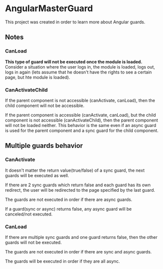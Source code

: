 # AngularMasterGuard

This project was created in order to learn more about Angular guards.

## Notes

### CanLoad

**This type of guard will not be executed once the module is loaded.**
Consider a situation where the user logs in, the module is loaded, logs out, logs in again (lets assume that he doesn't have the rights to see a certain page, but hte module is loaded).

### CanActivateChild

If the parent component is not accessible (canActivate, canLoad), then the child component will not be accessible.

If the parent component is accessible (canActivate, canLoad), but the child component is not accessible (canActivateChild), then the parent component will not be loaded neither. This behavior is the same even if an async guard is used for the parent component and a sync guard for the child component. 

## Multiple guards behavior

### CanActivate

It doesn't matter the return value(true/false) of a sync guard, the next guards will be executed as well.

If there are 2 sync guards which return false and each guard has its own redirect, the user will be redirected to the page specified by the last guard. 

The guards are not executed in order if there are async guards.

If a guard(sync or async) returns false, any async guard will be canceled/not executed.

### CanLoad

If there are multiple sync guards and one guard returns false, then the other guards will not be executed.

The guards are not executed in order if there are sync and async guards.

The guards will be executed in order if they are all async.
